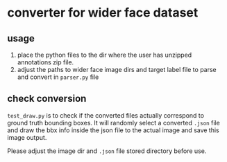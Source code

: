 # converter for wider face dataset

## usage
1. place the python files to the dir where the user has unzipped annotations zip file.
2. adjust the paths to wider face image dirs and target label file to parse and convert in `parser.py` file

## check conversion
`test_draw.py` is to check if the converted files actually correspond to ground truth bounding boxes. It will randomly select a converted `.json` file and draw the bbx info inside the json file to the actual image and save this image output.

Please adjust the image dir and `.json` file stored directory before use.


